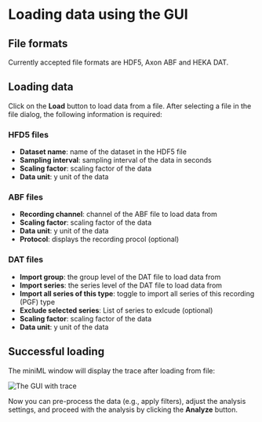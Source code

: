 # Loading data using the GUI

## File formats

Currently accepted file formats are HDF5, Axon ABF and HEKA DAT.

## Loading data

Click on the **Load** button to load data from a file. After selecting a file in the file dialog, the following information is required:

### HFD5 files

- **Dataset name**: name of the dataset in the HDF5 file
- **Sampling interval**: sampling interval of the data in seconds
- **Scaling factor**: scaling factor of the data
- **Data unit**: y unit of the data

### ABF files

- **Recording channel**: channel of the ABF file to load data from
- **Scaling factor**: scaling factor of the data
- **Data unit**: y unit of the data
- **Protocol**: displays the recording procol (optional)


### DAT files

- **Import group**: the group level of the DAT file to load data from
- **Import series**: the series level of the DAT file to load data from
- **Import all series of this type**: toggle to import all series of this recording (PGF) type
- **Exclude selected series**: List of series to exlcude (optional)
- **Scaling factor**: scaling factor of the data
- **Data unit**: y unit of the data


## Successful loading

The miniML window will display the trace after loading from file:

![The GUI with trace](../images/GUI_trace.png "miniML GUI with trace")

Now you can pre-process the data (e.g., apply filters), adjust the analysis settings, and proceed with the analysis by clicking the **Analyze** button.
